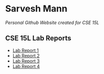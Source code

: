 # Sarvesh Mann
*Personal Github Website created for CSE 15L*

## CSE 15L Lab Reports


* [Lab Report 1](https://sarveshmann.github.io/cse15l-lab-reports/lab_report_1)
* [Lab Report 2](https://sarveshmann.github.io/cse15l-lab-reports/lab_report_2)
* [Lab Report 3](https://sarveshmann.github.io/cse15l-lab-reports/lab_report_3)
* [Lab Report 4](https://sarveshmann.github.io/cse15l-lab-reports/lab_report_4)

